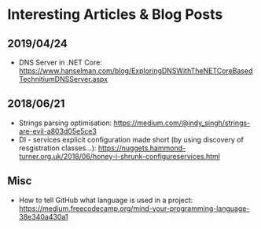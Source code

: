 # Interesting Articles & Blog Posts

## 2019/04/24

* DNS Server in .NET Core: <https://www.hanselman.com/blog/ExploringDNSWithTheNETCoreBasedTechnitiumDNSServer.aspx>

## 2018/06/21

* Strings parsing optimisation: <https://medium.com/@indy_singh/strings-are-evil-a803d05e5ce3>
* DI - services explicit configuration made short (by using discovery of resgistration classes...): <https://nuggets.hammond-turner.org.uk/2018/06/honey-i-shrunk-configureservices.html>

## Misc

* How to tell GitHub what language is used in a project: <https://medium.freecodecamp.org/mind-your-programming-language-38e340a430a1>
